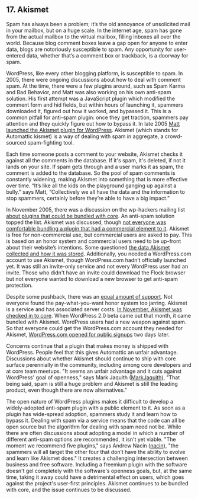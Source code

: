 ## 17. Akismet

Spam has always been a problem; it’s the old annoyance of unsolicited mail in your mailbox, but on a huge scale. In the internet age, spam has gone from the actual mailbox to the virtual mailbox, filling inboxes all over the world. Because blog comment boxes leave a gap open for anyone to enter data, blogs are notoriously susceptible to spam. Any opportunity for user-entered data, whether that’s a comment box or trackback, is a doorway for spam. 

WordPress, like every other blogging platform, is susceptible to spam. In 2005, there were ongoing discussions about how to deal with comment spam. At the time, there were a few plugins around, such as Spam Karma and Bad Behavior, and Matt was also working on his own anti-spam solution. His first attempt was a JavaScript plugin which modified the comment form and hid fields, but within hours of launching it, spammers downloaded it, figured out how it worked, and bypassed it. This is a common pitfall for anti-spam plugin: once they get traction, spammers pay attention and they quickly figure out how to bypass it. In late 2005 [Matt launched the Akismet plugin for WordPress](http://ma.tt/2005/10/akismet-stops-spam/). Akismet (which stands for Automattic kismet) is a way of dealing with spam in aggregate, a crowd-sourced spam-fighting tool. 	

Each time someone posts a comment to your website, Akismet checks it against all the comments in the database. If it's spam, it's deleted, if not it lands on your site. If spam gets through and a user marks it as spam, the comment is added to the database. So the pool of spam comments is constantly widening, making Akismet into something that is more effective over time. “It’s like all the kids on the playground ganging up against a bully.” says Matt, “Collectively we all have the data and the information to stop spammers, certainly before they’re able to have a big impact.”  		

In November 2005, there was a discussion on the wp-hackers mailing list [about plugins that could be bundled with core](http://lists.wordpress.org/pipermail/wp-hackers/2005-November/003162.html). An anti-spam solution topped the list. Akismet was discussed, though [not everyone was comfortable bundling a plugin that had a commercial element to it](http://lists.wordpress.org/pipermail/wp-hackers/2005-November/003177.html). Akismet is free for non-commercial use, but commercial users are asked to pay. This is based on an honor system and commercial users need to be up-front about their website’s intentions. Some questioned [the data Akismet collected and how it was stored](https://codex.wordpress.org/IRC_Meetups/2005/October/October26RawLog). Additionally, you needed a WordPress.com account to use Akismet, though WordPress.com hadn’t officially launched yet. It was still an invite-only service and not every WordPress user had an invite. Those who didn't have an invite could download the Flock browser but not everyone wanted to download a new browser to get anti-spam protection.

Despite some pushback, there was an [equal amount of support](http://lists.wordpress.org/pipermail/wp-hackers/2005-November/003189.html). Not everyone found the pay-what-you-want honor system too jarring. Akismet is a service and has associated server costs. [In November, Akismet was checked in to core](https://core.trac.wordpress.org/changeset/3161). When WordPress 2.0 beta came out that month, it came bundled with Akismet. WordPress users had a new weapon against spam. So that everyone could get the WordPress.com account they needed for Akismet, [WordPress.com opened for public signups](http://ma.tt/2005/11/wordpresscom-open/) two days later. 		

Concerns continue that a plugin that makes money is shipped with WordPress. People feel that this gives Automattic an unfair advantage. Discussions about whether Akismet should continue to ship with core surface perennially in the community, including among core developers and at core team meetups. "It seems an unfair advantage and it cuts against WordPress' goal of openness," says Mark Jaquith ([MarkJaquith](http://profiles.wordpress.org/MarkJaquith)), "That being said, spam is still a huge problem and Akismet is still the leading product, even though there are now alternatives."

The open nature of WordPress plugins makes it difficult to develop a widely-adopted anti-spam plugin with a public element to it. As soon as a plugin has wide-spread adoption, spammers study it and learn how to bypass it. Dealing with spam via a service means that the code can all be open source but the algorithm for dealing with spam need not be. While there are often discussions about adopting a model in which a number of different anti-spam options are recommended, it isn't yet viable. "The moment we recommend five plugins," says Andrew Nacin ([nacin](http://profiles.wordpress.org/nacin)), "the spammers will all target the other four that don’t have the ability to evolve and learn like Akismet does." It creates a challenging intersection between business and free software. Including a freemium plugin with the software doesn't gel completely with the software's openness goals, but, at the same time, taking it away could have a detrimental effect on users, which goes against the project's user-first principles. Akismet continues to be bundled with core, and the issue continues to be discussed.
